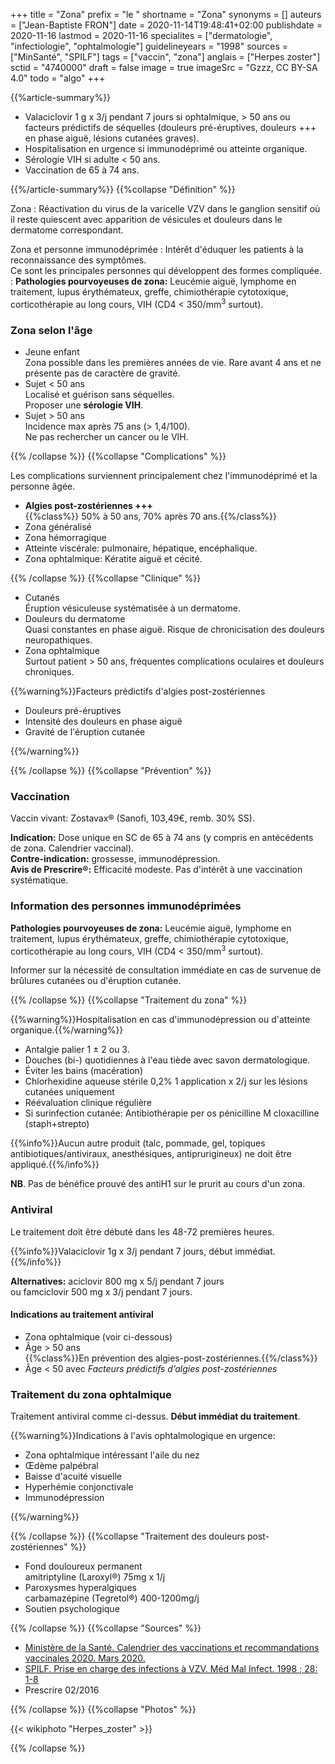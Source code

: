 +++
title = "Zona"
prefix = "le "
shortname = "Zona"
synonyms = []
auteurs = ["Jean-Baptiste FRON"]
date = 2020-11-14T19:48:41+02:00
publishdate = 2020-11-16
lastmod = 2020-11-16
specialites = ["dermatologie", "infectiologie", "ophtalmologie"]
guidelineyears = "1998"
sources = ["MinSanté", "SPILF"]
tags = ["vaccin", "zona"]
anglais = ["Herpes zoster"]
sctid = "4740000"
draft = false
image = true
imageSrc = "Gzzz, CC BY-SA 4.0"
todo = "algo"
+++

{{%article-summary%}}

- Valaciclovir 1 g x 3/j pendant 7 jours si ophtalmique, > 50 ans ou facteurs prédictifs de séquelles (douleurs pré-éruptives, douleurs +++ en phase aiguë, lésions cutanées graves).
- Hospitalisation en urgence si immunodéprimé ou atteinte organique.
- Sérologie VIH si adulte < 50 ans.
- Vaccination de 65 à 74 ans.

{{%/article-summary%}}
{{%collapse "Définition" %}}

Zona
: Réactivation du virus de la varicelle VZV dans le ganglion sensitif où il reste quiescent avec apparition de vésicules et douleurs dans le dermatome correspondant.

Zona et personne immunodéprimée
: Intérêt d'éduquer les patients à la reconnaissance des symptômes.  
Ce sont les principales personnes qui développent des formes compliquée.  
: **Pathologies pourvoyeuses de zona:** Leucémie aiguë, lymphome en traitement, lupus érythémateux, greffe, chimiothérapie cytotoxique, corticothérapie au long cours, VIH (CD4 < 350/mm<sup>3</sup> surtout).

### Zona selon l'âge

- Jeune enfant  
Zona possible dans les premières années de vie. Rare avant 4 ans et ne présente pas de caractère de gravité.
- Sujet < 50 ans  
Localisé et guérison sans séquelles.  
Proposer une **sérologie VIH**.
- Sujet > 50 ans  
Incidence max après 75 ans (> 1,4/100).  
Ne pas rechercher un cancer ou le VIH.

{{% /collapse %}}
{{%collapse "Complications" %}}

Les complications surviennent principalement chez l'immunodéprimé et la personne âgée.

- **Algies post-zostériennes +++**  
{{%class%}} 50% à 50 ans, 70% après 70 ans.{{%/class%}}
- Zona généralisé
- Zona hémorragique
- Atteinte viscérale: pulmonaire, hépatique, encéphalique.
- Zona ophtalmique: Kératite aiguë et cécité.

{{% /collapse %}}
{{%collapse "Clinique" %}}

- Cutanés  
Éruption vésiculeuse systématisée à un dermatome.
- Douleurs du dermatome  
Quasi constantes en phase aiguë. Risque de chronicisation des douleurs neuropathiques.
- Zona ophtalmique  
Surtout patient > 50 ans, fréquentes complications oculaires et douleurs chroniques.

{{%warning%}}Facteurs prédictifs d'algies post-zostériennes

- Douleurs pré-éruptives
- Intensité des douleurs en phase aiguë
- Gravité de l'éruption cutanée

{{%/warning%}}

{{% /collapse %}}
{{%collapse "Prévention" %}}

### Vaccination

Vaccin vivant: Zostavax® (Sanofi, 103,49€, remb. 30% SS).

**Indication:** Dose unique en SC de 65 à 74 ans (y compris en antécédents de zona. Calendrier vaccinal).  
**Contre-indication:** grossesse, immunodépression.  
**Avis de Prescrire®:** Efficacité modeste. Pas d'intérêt à une vaccination systématique.

### Information des personnes immunodéprimées

**Pathologies pourvoyeuses de zona:** Leucémie aiguë, lymphome en traitement, lupus érythémateux, greffe, chimiothérapie cytotoxique, corticothérapie au long cours, VIH (CD4 < 350/mm<sup>3</sup> surtout).

Informer sur la nécessité de consultation immédiate en cas de survenue de brûlures cutanées ou d'éruption cutanée.

{{% /collapse %}}
{{%collapse "Traitement du zona" %}}

{{%warning%}}Hospitalisation en cas d'immunodépression ou d'atteinte organique.{{%/warning%}}

- Antalgie palier 1 ± 2 ou 3.
- Douches (bi-) quotidiennes à l'eau tiède avec savon dermatologique.
- Éviter les bains (macération)
- Chlorhexidine aqueuse stérile 0,2% 1 application x 2/j sur les lésions cutanées uniquement
- Réévaluation clinique régulière
- Si surinfection cutanée: Antibiothérapie per os pénicilline M cloxacilline (staph+strepto)

{{%info%}}Aucun autre produit (talc, pommade, gel, topiques antibiotiques/antiviraux, anesthésiques, antiprurigineux) ne doit être appliqué.{{%/info%}}

**NB**. Pas de bénéfice prouvé des antiH1 sur le prurit au cours d'un zona.

### Antiviral

Le traitement doit être débuté dans les 48-72 premières heures.

{{%info%}}Valaciclovir 1g x 3/j pendant 7 jours, début immédiat.{{%/info%}}

**Alternatives:** aciclovir 800 mg x 5/j pendant 7 jours  
ou famciclovir 500 mg x 3/j pendant 7 jours.

#### Indications au traitement antiviral

- Zona ophtalmique (voir ci-dessous)
- Âge > 50 ans  
{{%class%}}En prévention des algies-post-zostériennes.{{%/class%}}
- Âge < 50 avec *Facteurs prédictifs d’algies post-zostériennes*

### Traitement du zona ophtalmique

Traitement antiviral comme ci-dessus. **Début immédiat du traitement**.

{{%warning%}}Indications à l'avis ophtalmologique en urgence:

- Zona ophtalmique intéressant l'aile du nez
- Œdème palpébral
- Baisse d'acuité visuelle
- Hyperhémie conjonctivale
- Immunodépression

{{%/warning%}}

{{% /collapse %}}
{{%collapse "Traitement des douleurs post-zostériennes" %}}

- Fond douloureux permanent  
amitriptyline (Laroxyl®) 75mg x 1/j
- Paroxysmes hyperalgiques  
carbamazépine (Tegretol®) 400-1200mg/j
- Soutien psychologique

{{% /collapse %}}
{{%collapse "Sources" %}}

- [Ministère de la Santé. Calendrier des vaccinations et recommandations vaccinales 2020. Mars 2020.](https://solidarites-sante.gouv.fr/IMG/pdf/calendrier_vaccinal_29juin20.pdf)
- [SPILF. Prise en charge des infections à VZV. Méd Mal Infect. 1998 ; 28: 1-8](https://www.infectiologie.com/UserFiles/File/medias/_documents/consensus/vzv98.pdf)
- Prescrire 02/2016

{{% /collapse %}}
{{%collapse "Photos" %}}

{{< wikiphoto "Herpes_zoster" >}}

{{% /collapse %}}
